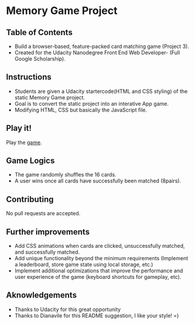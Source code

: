 # Memory Game Project

## Table of Contents

* Build a browser-based, feature-packed card matching game (Project 3).
* Created for the Udacity Nanodegree Front End Web Developer- (Full Google Scholarship).

## Instructions

* Students are given a Udacity startercode(HTML and CSS styling) of the static Memory Game project.
* Goal is to convert the static project into an interative App game.
* Modifying HTML, CSS but basically the JavaScript file.

## Play it!

Play the [game](https://gizmo01.github.io/Memory-Game/).

## Game Logics

* The game randomly shuffles the 16 cards.
* A user wins once all cards have successfully been matched (8pairs).

## Contributing

No pull requests are accepted.

## Further improvements 

* Add CSS animations when cards are clicked, unsuccessfully matched, and successfully matched.
* Add unique functionality beyond the minimum requirements (Implement a leaderboard, store game state using local storage, etc.)
* Implement additional optimizations that improve the performance and user experience of the game (keyboard shortcuts for gameplay, etc).

## Aknowledgements

* Thanks to Udacity for this great opportunity
* Thanks to Dianavile for this README suggestion, I like your style! =) 

